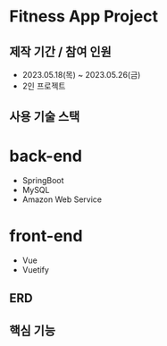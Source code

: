 # Fitness App Project

## 제작 기간 / 참여 인원
- 2023.05.18(목) ~ 2023.05.26(금)
- 2인 프로젝트

## 사용 기술 스택
 # back-end
 - SpringBoot
 - MySQL
 - Amazon Web Service 
 
 # front-end
 - Vue
 - Vuetify
 
## ERD

## 핵심 기능



